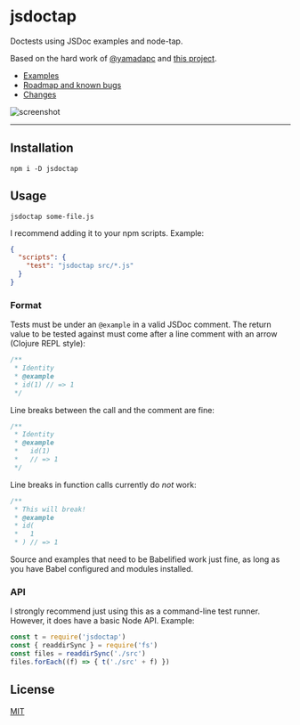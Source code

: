 # jsdoctap

Doctests using JSDoc examples and node-tap.

Based on the hard work of [@yamadapc](https://github.com/yamadapc) and [this
project](https://github.com/yamadapc/jsdoctest).

* [Examples](./examples)
* [Roadmap and known bugs](./ROADMAP.md)
* [Changes](./CHANGELOG.md)

![screenshot](http://zacanger.com/jsdoctap.gif)

--------

## Installation

`npm i -D jsdoctap`

## Usage

`jsdoctap some-file.js`

I recommend adding it to your npm scripts. Example:

```json
{
  "scripts": {
    "test": "jsdoctap src/*.js"
  }
}
```

### Format

Tests must be under an `@example` in a valid JSDoc comment.
The return value to be tested against must come after a line comment with an
arrow (Clojure REPL style):

```javascript
/**
 * Identity
 * @example
 * id(1) // => 1
 */
```

Line breaks between the call and the comment are fine:

```javascript
/**
 * Identity
 * @example
 *   id(1)
 *   // => 1
 */

```

Line breaks in function calls currently do _not_ work:

```javascript
/**
 * This will break!
 * @example
 * id(
 *   1
 * ) // => 1
```

Source and examples that need to be Babelified work just fine, as long as you
have Babel configured and modules installed.


### API

I strongly recommend just using this as a command-line test runner. However, it
does have a basic Node API. Example:

```javascript
const t = require('jsdoctap')
const { readdirSync } = require('fs')
const files = readdirSync('./src')
files.forEach((f) => { t('./src' + f) })
```

## License

[MIT](./LICENSE.md)
